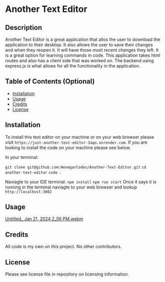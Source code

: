 # Another Text Editor

## Description

Another Text Editor is a great application that allos the user to download the application to their desktop. It also allows the user to save their changes and when they reopen it. It will have those most recent changes they left. It is a great option for learning commands in code. This application takes html routes and also has a client side that was worked on. The backend using express.js is what allows for all the functionality in the application.

## Table of Contents (Optional)


- [Installation](#installation)
- [Usage](#usage)
- [Credits](#credits)
- [License](#license)

## Installation

To install this text editor on your machine or on your web browser please visit `https://just-another-text-editor-3aqo.onrender.com`. If you are looking to install the code on your machine please see below.

In your terminal:

`git clone git@github.com:HenegarCodes/Another-Text-Editor.git`
`cd another-text-editor`
`code .`

Naviagte to your IDE terminal:
`npm install`
`npm run start`
Once it says it is running in the terminal naviagte to your web browser and lookup `http://localhost:3002`

## Usage
[Untitled_ Jan 21, 2024 2_56 PM.webm](https://github.com/HenegarCodes/Another-Text-Editor/assets/78831747/c7dfe997-508d-4044-b799-9f68aa6c2adb)

## Credits

All code is my own on this project. No other contributors.

## License

Please see license file in repository on licensing information.


